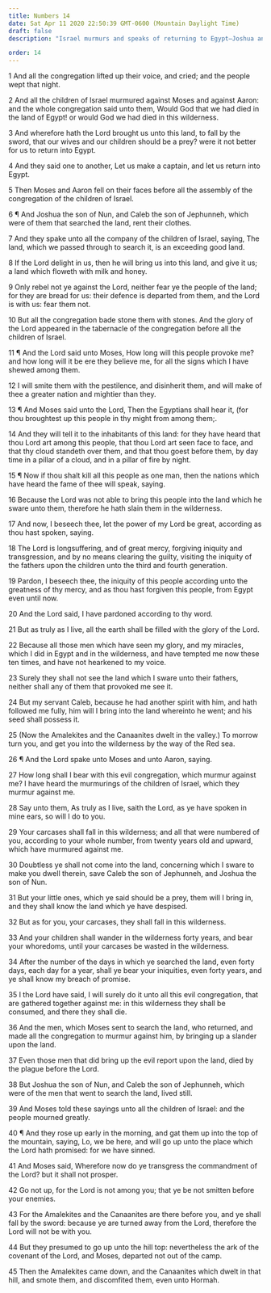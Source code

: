 ```yaml
---
title: Numbers 14
date: Sat Apr 11 2020 22:50:39 GMT-0600 (Mountain Daylight Time)
draft: false
description: "Israel murmurs and speaks of returning to Egypt—Joshua and Caleb give a good report of Canaan—Moses mediates between Israel and the Lord—The adults of Israel will not enter the promised land—The Lord slays the false spies by a plague—Some rebels try to go alone and are slain by the Amalekites and Canaanites."

order: 14
---
```

    
1 And all the congregation lifted up their voice, and cried; and the people wept that night.

2 And all the children of Israel murmured against Moses and against Aaron: and the whole congregation said unto them, Would God that we had died in the land of Egypt! or would God we had died in this wilderness.

3 And wherefore hath the Lord brought us unto this land, to fall by the sword, that our wives and our children should be a prey? were it not better for us to return into Egypt.

4 And they said one to another, Let us make a captain, and let us return into Egypt.

5 Then Moses and Aaron fell on their faces before all the assembly of the congregation of the children of Israel.

6 ¶ And Joshua the son of Nun, and Caleb the son of Jephunneh, which were of them that searched the land, rent their clothes.

7 And they spake unto all the company of the children of Israel, saying, The land, which we passed through to search it, is an exceeding good land.

8 If the Lord delight in us, then he will bring us into this land, and give it us; a land which floweth with milk and honey.

9 Only rebel not ye against the Lord, neither fear ye the people of the land; for they are bread for us: their defence is departed from them, and the Lord is with us: fear them not.

10 But all the congregation bade stone them with stones. And the glory of the Lord appeared in the tabernacle of the congregation before all the children of Israel.

11 ¶ And the Lord said unto Moses, How long will this people provoke me? and how long will it be ere they believe me, for all the signs which I have shewed among them.

12 I will smite them with the pestilence, and disinherit them, and will make of thee a greater nation and mightier than they.

13 ¶ And Moses said unto the Lord, Then the Egyptians shall hear it, (for thou broughtest up this people in thy might from among them;.

14 And they will tell it to the inhabitants of this land: for they have heard that thou Lord art among this people, that thou Lord art seen face to face, and that thy cloud standeth over them, and that thou goest before them, by day time in a pillar of a cloud, and in a pillar of fire by night.

15 ¶ Now if thou shalt kill all this people as one man, then the nations which have heard the fame of thee will speak, saying.

16 Because the Lord was not able to bring this people into the land which he sware unto them, therefore he hath slain them in the wilderness.

17 And now, I beseech thee, let the power of my Lord be great, according as thou hast spoken, saying.

18 The Lord is longsuffering, and of great mercy, forgiving iniquity and transgression, and by no means clearing the guilty, visiting the iniquity of the fathers upon the children unto the third and fourth generation.

19 Pardon, I beseech thee, the iniquity of this people according unto the greatness of thy mercy, and as thou hast forgiven this people, from Egypt even until now.

20 And the Lord said, I have pardoned according to thy word.

21 But as truly as I live, all the earth shall be filled with the glory of the Lord.

22 Because all those men which have seen my glory, and my miracles, which I did in Egypt and in the wilderness, and have tempted me now these ten times, and have not hearkened to my voice.

23 Surely they shall not see the land which I sware unto their fathers, neither shall any of them that provoked me see it.

24 But my servant Caleb, because he had another spirit with him, and hath followed me fully, him will I bring into the land whereinto he went; and his seed shall possess it.

25 (Now the Amalekites and the Canaanites dwelt in the valley.) To morrow turn you, and get you into the wilderness by the way of the Red sea.

26 ¶ And the Lord spake unto Moses and unto Aaron, saying.

27 How long shall I bear with this evil congregation, which murmur against me? I have heard the murmurings of the children of Israel, which they murmur against me.

28 Say unto them, As truly as I live, saith the Lord, as ye have spoken in mine ears, so will I do to you.

29 Your carcases shall fall in this wilderness; and all that were numbered of you, according to your whole number, from twenty years old and upward, which have murmured against me.

30 Doubtless ye shall not come into the land, concerning which I sware to make you dwell therein, save Caleb the son of Jephunneh, and Joshua the son of Nun.

31 But your little ones, which ye said should be a prey, them will I bring in, and they shall know the land which ye have despised.

32 But as for you, your carcases, they shall fall in this wilderness.

33 And your children shall wander in the wilderness forty years, and bear your whoredoms, until your carcases be wasted in the wilderness.

34 After the number of the days in which ye searched the land, even forty days, each day for a year, shall ye bear your iniquities, even forty years, and ye shall know my breach of promise.

35 I the Lord have said, I will surely do it unto all this evil congregation, that are gathered together against me: in this wilderness they shall be consumed, and there they shall die.

36 And the men, which Moses sent to search the land, who returned, and made all the congregation to murmur against him, by bringing up a slander upon the land.

37 Even those men that did bring up the evil report upon the land, died by the plague before the Lord.

38 But Joshua the son of Nun, and Caleb the son of Jephunneh, which were of the men that went to search the land, lived still.

39 And Moses told these sayings unto all the children of Israel: and the people mourned greatly.

40 ¶ And they rose up early in the morning, and gat them up into the top of the mountain, saying, Lo, we be here, and will go up unto the place which the Lord hath promised: for we have sinned.

41 And Moses said, Wherefore now do ye transgress the commandment of the Lord? but it shall not prosper.

42 Go not up, for the Lord is not among you; that ye be not smitten before your enemies.

43 For the Amalekites and the Canaanites are there before you, and ye shall fall by the sword: because ye are turned away from the Lord, therefore the Lord will not be with you.

44 But they presumed to go up unto the hill top: nevertheless the ark of the covenant of the Lord, and Moses, departed not out of the camp.

45 Then the Amalekites came down, and the Canaanites which dwelt in that hill, and smote them, and discomfited them, even unto Hormah.

